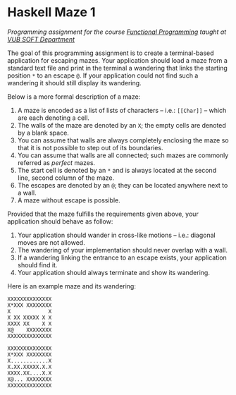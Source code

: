 # Haskell Maze 1

_Programming assignment for the course [Functional Programming](https://www.vub.ac.be/en/study/fiches/54625/functional-programming) taught at [VUB SOFT Department](http://soft.vub.ac.be/soft)_

The goal of this programming assignment is to create a terminal-based application for escaping mazes. Your application should load a maze from a standard text file and print in the terminal a wandering that links the starting position `*` to an escape `@`. If your application could not find such a wandering it should still display its wandering.

Below is a more formal description of a maze:

  1. A maze is encoded as a list of lists of characters – i.e.: `[[Char]]` – which are each denoting a cell.
  2. The walls of the maze are denoted by an `X`; the empty cells are denoted by a blank space.
  3. You can assume that walls are always completely enclosing the maze so that it is not possible to step out of its boundaries.
  4. You can assume that walls are all connected; such mazes are commonly referred as _perfect_ mazes.
  5. The start cell is denoted by an `*` and is always located at the second line, second column of the maze.
  6. The escapes are denoted by an `@`; they can be located anywhere next to a wall.
  7. A maze without escape is possible.
 
Provided that the maze fulfills the requirements given above, your application should behave as follow:

  1. Your application should wander in cross-like motions – i.e.: diagonal moves are not allowed.
  2. The wandering of your implementation should never overlap with a wall.
  3. If a wandering linking the entrance to an escape exists, your application should find it.
  4. Your application should always terminate and show its wandering.

Here is an example maze and its wandering:

    XXXXXXXXXXXXXX
    X*XXX XXXXXXXX
    X            X
    X XX XXXXX X X
    XXXX XX    X X
    X@    XXXXXXXX
    XXXXXXXXXXXXXX

    XXXXXXXXXXXXXX
    X*XXX XXXXXXXX
    X............X
    X.XX.XXXXX.X.X
    XXXX.XX....X.X
    X@... XXXXXXXX
    XXXXXXXXXXXXXX
